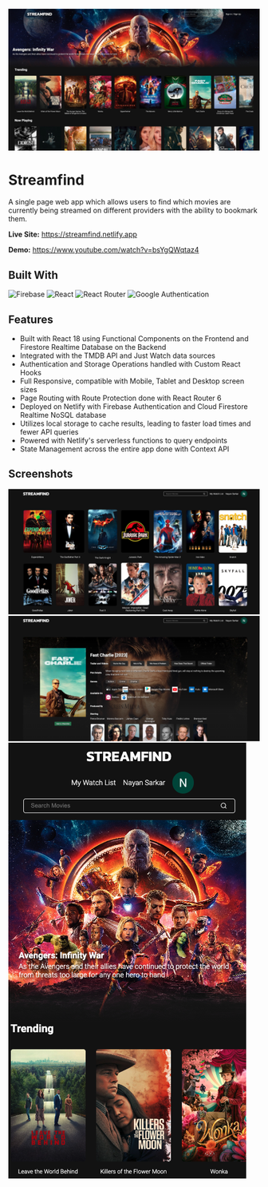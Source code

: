 ![Screenshot](./screenshots/image-1.jpg)

# Streamfind
A single page web app which allows users to find which movies are currently being streamed on different providers with the ability to bookmark them.

<b>Live Site:</b> https://streamfind.netlify.app

<b>Demo:</b> https://www.youtube.com/watch?v=bsYgQWqtaz4

## Built With
![Firebase](https://img.shields.io/badge/Firebase-039BE5?style=for-the-badge&logo=Firebase&logoColor=white) ![React](https://img.shields.io/badge/react-%2320232a.svg?style=for-the-badge&logo=react&logoColor=%2361DAFB) ![React Router](https://img.shields.io/badge/React_Router-CA4245?style=for-the-badge&logo=react-router&logoColor=white) ![Google Authentication](https://img.shields.io/badge/google-4285F4?style=for-the-badge&logo=google&logoColor=white)

## Features
- Built with React 18 using Functional Components on the Frontend and Firestore Realtime Database on the Backend
- Integrated with the TMDB API and Just Watch data sources
- Authentication and Storage Operations handled with Custom React Hooks
- Full Responsive, compatible with Mobile, Tablet and Desktop screen sizes
- Page Routing with Route Protection done with React Router 6
- Deployed on Netlify with Firebase Authentication and Cloud Firestore Realtime NoSQL database
- Utilizes local storage to cache results, leading to faster load times and fewer API queries
- Powered with Netlify's serverless functions to query endpoints
- State Management across the entire app done with Context API

## Screenshots
![Desktop Screenshot](./screenshots/image-2.png)
![Desktop Screenshot](./screenshots/image-3.png)
![Desktop Screenshot](./screenshots/image-4.png)

